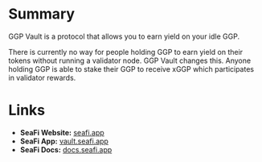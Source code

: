 # Summary
GGP Vault is a protocol that allows you to earn yield on your idle GGP.  

There is currently no way for people holding GGP to earn yield on their tokens without running a validator node. GGP Vault changes this. Anyone holding GGP is able to stake their GGP to receive xGGP which participates in validator rewards. 

# Links
- **SeaFi Website:** [seafi.app](https://seafi.app)
- **SeaFi App:** [vault.seafi.app](https://vault.seafi.app)
- **SeaFi Docs:** [docs.seafi.app](https://docs.seafi.app)
